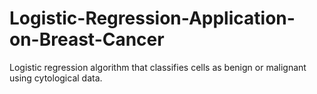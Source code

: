 # Logistic-Regression-Application-on-Breast-Cancer

Logistic regression algorithm that classifies cells as benign or malignant using cytological data.
